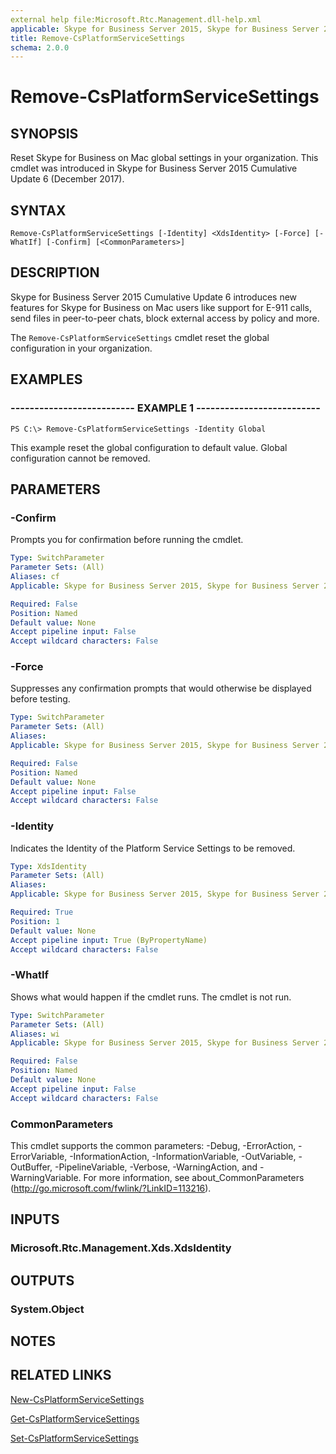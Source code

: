 ```yaml
---
external help file:Microsoft.Rtc.Management.dll-help.xml
applicable: Skype for Business Server 2015, Skype for Business Server 2019
title: Remove-CsPlatformServiceSettings
schema: 2.0.0
---
```


# Remove-CsPlatformServiceSettings

## SYNOPSIS
Reset Skype for Business on Mac global settings in your organization. This cmdlet was introduced in Skype for Business Server 2015 Cumulative Update 6 (December 2017).

## SYNTAX

```
Remove-CsPlatformServiceSettings [-Identity] <XdsIdentity> [-Force] [-WhatIf] [-Confirm] [<CommonParameters>]
```

## DESCRIPTION
Skype for Business Server 2015 Cumulative Update 6 introduces new features for Skype for Business on Mac users like support for E-911 calls, send files in peer-to-peer chats, block external access by policy and more.

The `Remove-CsPlatformServiceSettings` cmdlet reset the global configuration in your organization.

## EXAMPLES

### -------------------------- EXAMPLE 1 --------------------------
```
PS C:\> Remove-CsPlatformServiceSettings -Identity Global
```

This example reset the global configuration to default value. Global configuration cannot be removed.

## PARAMETERS

### -Confirm
Prompts you for confirmation before running the cmdlet.

```yaml
Type: SwitchParameter
Parameter Sets: (All)
Aliases: cf
Applicable: Skype for Business Server 2015, Skype for Business Server 2019

Required: False
Position: Named
Default value: None
Accept pipeline input: False
Accept wildcard characters: False
```

### -Force
Suppresses any confirmation prompts that would otherwise be displayed before testing.

```yaml
Type: SwitchParameter
Parameter Sets: (All)
Aliases:
Applicable: Skype for Business Server 2015, Skype for Business Server 2019

Required: False
Position: Named
Default value: None
Accept pipeline input: False
Accept wildcard characters: False
```

### -Identity
Indicates the Identity of the Platform Service Settings to be removed.

```yaml
Type: XdsIdentity
Parameter Sets: (All)
Aliases:
Applicable: Skype for Business Server 2015, Skype for Business Server 2019

Required: True
Position: 1
Default value: None
Accept pipeline input: True (ByPropertyName)
Accept wildcard characters: False
```

### -WhatIf
Shows what would happen if the cmdlet runs.
The cmdlet is not run.

```yaml
Type: SwitchParameter
Parameter Sets: (All)
Aliases: wi
Applicable: Skype for Business Server 2015, Skype for Business Server 2019

Required: False
Position: Named
Default value: None
Accept pipeline input: False
Accept wildcard characters: False
```

### CommonParameters
This cmdlet supports the common parameters: -Debug, -ErrorAction, -ErrorVariable, -InformationAction, -InformationVariable, -OutVariable, -OutBuffer, -PipelineVariable, -Verbose, -WarningAction, and -WarningVariable.
For more information, see about_CommonParameters (http://go.microsoft.com/fwlink/?LinkID=113216).

## INPUTS

### Microsoft.Rtc.Management.Xds.XdsIdentity


## OUTPUTS

### System.Object

## NOTES

## RELATED LINKS
[New-CsPlatformServiceSettings](https://docs.microsoft.com/en-us/powershell/module/skype/new-csplatformservicesettings?view=skype-ps)

[Get-CsPlatformServiceSettings](https://docs.microsoft.com/en-us/powershell/module/skype/get-csplatformservicesettings?view=skype-ps)

[Set-CsPlatformServiceSettings](https://docs.microsoft.com/en-us/powershell/module/skype/set-csplatformservicesettings?view=skype-ps)

